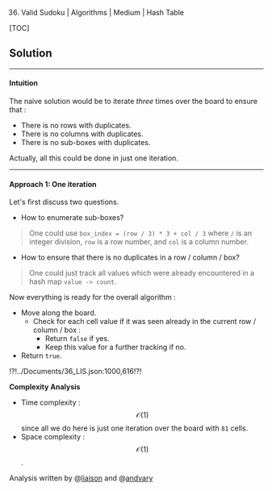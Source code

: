 36. Valid Sudoku | Algorithms | Medium | Hash Table

[TOC]

## Solution

---

#### Intuition

The naive solution would be to iterate _three_ times over the board to ensure that :

* There is no rows with duplicates.
* There is no columns with duplicates.
* There is no sub-boxes with duplicates.

Actually, all this could be done in just one iteration. 

---
   
#### Approach 1: One iteration

Let's first discuss two questions.

* How to enumerate sub-boxes?

> One could use `box_index = (row / 3) * 3 + col / 3` where
`/` is an integer division, `row` is a row number, and `col`
is a column number.



* How to ensure that there is no duplicates in a row / column / box?

> One could just track all values which were already encountered
in a hash map `value -> count`.

Now everything is ready for the overall algorithm :

* Move along the board. 
   * Check for each cell value if it was seen already in the current
   row / column / box :
      * Return `false` if yes.
      * Keep this value for a further tracking if no. 
* Return `true`.

!?!../Documents/36_LIS.json:1000,616!?!



**Complexity Analysis**

* Time complexity : $$\mathcal{O}(1)$$ since all we do here is just one 
iteration over the board with `81` cells. 
* Space complexity : $$\mathcal{O}(1)$$. 


Analysis written by @[liaison](https://leetcode.com/liaison/)
and @[andvary](https://leetcode.com/andvary/)
